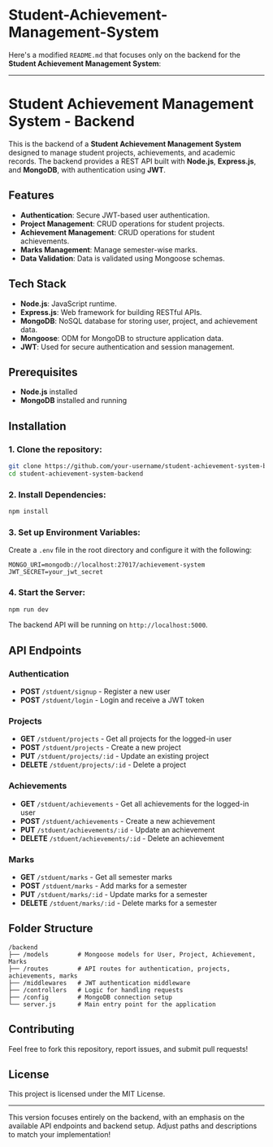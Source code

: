 # Student-Achievement-Management-System
Here's a modified `README.md` that focuses only on the backend for the **Student Achievement Management System**:

---

# Student Achievement Management System - Backend

This is the backend of a **Student Achievement Management System** designed to manage student projects, achievements, and academic records. The backend provides a REST API built with **Node.js**, **Express.js**, and **MongoDB**, with authentication using **JWT**.

## Features
- **Authentication**: Secure JWT-based user authentication.
- **Project Management**: CRUD operations for student projects.
- **Achievement Management**: CRUD operations for student achievements.
- **Marks Management**: Manage semester-wise marks.
- **Data Validation**: Data is validated using Mongoose schemas.

## Tech Stack
- **Node.js**: JavaScript runtime.
- **Express.js**: Web framework for building RESTful APIs.
- **MongoDB**: NoSQL database for storing user, project, and achievement data.
- **Mongoose**: ODM for MongoDB to structure application data.
- **JWT**: Used for secure authentication and session management.

## Prerequisites
- **Node.js** installed
- **MongoDB** installed and running

## Installation

### 1. Clone the repository:
```bash
git clone https://github.com/your-username/student-achievement-system-backend.git
cd student-achievement-system-backend
```

### 2. Install Dependencies:
```bash
npm install
```

### 3. Set up Environment Variables:
Create a `.env` file in the root directory and configure it with the following:
```
MONGO_URI=mongodb://localhost:27017/achievement-system
JWT_SECRET=your_jwt_secret
```

### 4. Start the Server:
```bash
npm run dev
```

The backend API will be running on `http://localhost:5000`.

## API Endpoints

### Authentication
- **POST** `/stduent/signup` - Register a new user
- **POST** `/stduent/login` - Login and receive a JWT token

### Projects
- **GET** `/stduent/projects` - Get all projects for the logged-in user
- **POST** `/stduent/projects` - Create a new project
- **PUT** `/stduent/projects/:id` - Update an existing project
- **DELETE** `/stduent/projects/:id` - Delete a project

### Achievements
- **GET** `/stduent/achievements` - Get all achievements for the logged-in user
- **POST** `/stduent/achievements` - Create a new achievement
- **PUT** `/stduent/achievements/:id` - Update an achievement
- **DELETE** `/stduent/achievements/:id` - Delete an achievement

### Marks
- **GET** `/stduent/marks` - Get all semester marks
- **POST** `/stduent/marks` - Add marks for a semester
- **PUT** `/stduent/marks/:id` - Update marks for a semester
- **DELETE** `/stduent/marks/:id` - Delete marks for a semester

## Folder Structure
```
/backend
├── /models        # Mongoose models for User, Project, Achievement, Marks
├── /routes        # API routes for authentication, projects, achievements, marks
├── /middlewares   # JWT authentication middleware
├── /controllers   # Logic for handling requests
├── /config        # MongoDB connection setup
└── server.js      # Main entry point for the application
```

## Contributing
Feel free to fork this repository, report issues, and submit pull requests!

## License
This project is licensed under the MIT License.

---

This version focuses entirely on the backend, with an emphasis on the available API endpoints and backend setup. Adjust paths and descriptions to match your implementation!